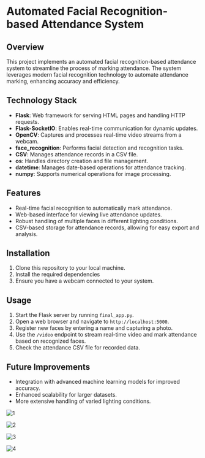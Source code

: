 # Automated Facial Recognition-based Attendance System

## Overview
This project implements an automated facial recognition-based attendance system to streamline the process of marking attendance. The system leverages modern facial recognition technology to automate attendance marking, enhancing accuracy and efficiency.

## Technology Stack
- **Flask**: Web framework for serving HTML pages and handling HTTP requests.
- **Flask-SocketIO**: Enables real-time communication for dynamic updates.
- **OpenCV**: Captures and processes real-time video streams from a webcam.
- **face_recognition**: Performs facial detection and recognition tasks.
- **CSV**: Manages attendance records in a CSV file.
- **os**: Handles directory creation and file management.
- **datetime**: Manages date-based operations for attendance tracking.
- **numpy**: Supports numerical operations for image processing.

## Features
- Real-time facial recognition to automatically mark attendance.
- Web-based interface for viewing live attendance updates.
- Robust handling of multiple faces in different lighting conditions.
- CSV-based storage for attendance records, allowing for easy export and analysis.

## Installation
1. Clone this repository to your local machine.
2. Install the required dependencies 
3. Ensure you have a webcam connected to your system.

## Usage
1. Start the Flask server by running `final_app.py`.
2. Open a web browser and navigate to `http://localhost:5000`.
3. Register new faces by entering a name and capturing a photo.
4. Use the `/video` endpoint to stream real-time video and mark attendance based on recognized faces.
5. Check the attendance CSV file for recorded data.

## Future Improvements
- Integration with advanced machine learning models for improved accuracy.
- Enhanced scalability for larger datasets.
- More extensive handling of varied lighting conditions.


![1](https://github.com/ankur9301/Face_recongnitoN_attendacne_system_personal_final_project/assets/114321826/6eb1e3d4-da31-46ef-b380-348c20ec1eb4)

![2](https://github.com/ankur9301/Face_recongnitoN_attendacne_system_personal_final_project/assets/114321826/360afe66-4152-4918-b954-4934fe3f22e7)

![3](https://github.com/ankur9301/Face_recongnitoN_attendacne_system_personal_final_project/assets/114321826/113cf706-0ca8-4b6a-b3b0-40cc436b0915)

![4](https://github.com/ankur9301/Face_recongnitoN_attendacne_system_personal_final_project/assets/114321826/e7de475c-4338-4173-a7d6-2879adaf3fa8)

